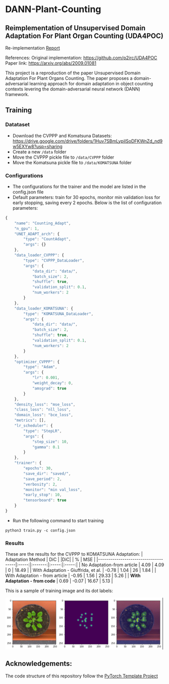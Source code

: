 # DANN-Plant-Counting

## Reimplementation of Unsupervised Domain Adaptation For Plant Organ Counting (UDA4POC)

Re-implementation [Report](assets/Final_report_CVDL.pdf)

References:
Original implementation: https://github.com/p2irc/UDA4POC
Paper link: https://arxiv.org/abs/2009.01081

This project is a reproduction of the paper Unsupervised Domain Adaptation For Plant Organs Counting. The paper proposes a domain-adversarial learning approach for domain adaptation in object counting contexts levering the domain-adversarial neural network (DANN) framework.

## Training

### Datataset

- Download the CVPPP and Komatsuna Datasets:
  https://drive.google.com/drive/folders/1Huv7SBmLypiISoDFKWnZd_nd9w5EXYw8?usp=sharing
- Create a new `/data` folder
- Move the CVPPP pickle file to `/data/CVPPP` folder
- Move the Komatsuna pickle file to `/data/KOMATSUNA` folder

### Configurations

- The configurations for the trainer and the model are listed in the config.json file
- Default parameters: train for 30 epochs, monitor min validation loss for early stopping, saving every 2 epochs. Below is the list of configuration parameters:

```javascript
{
    "name": "Counting_Adapt",
    "n_gpu": 1,
    "UNET_ADAPT_arch": {
        "type": "CountAdapt",
        "args": {}
    },
    "data_loader_CVPPP": {
        "type": "CVPPP_DataLoader",
        "args": {
            "data_dir": "data/",
            "batch_size": 2,
            "shuffle": true,
            "validation_split": 0.1,
            "num_workers": 2
        }
    },
    "data_loader_KOMATSUNA": {
        "type": "KOMATSUNA_DataLoader",
        "args": {
            "data_dir": "data/",
            "batch_size": 2,
            "shuffle": true,
            "validation_split": 0.1,
            "num_workers": 2
        }
    },
    "optimizer_CVPPP": {
        "type": "Adam",
        "args": {
            "lr": 0.001,
            "weight_decay": 0,
            "amsgrad": true
        }
    },
    "density_loss": "mse_loss",
    "class_loss": "nll_loss",
    "domain_loss": "bce_loss",
    "metrics": [],
    "lr_scheduler": {
        "type": "StepLR",
        "args": {
            "step_size": 10,
            "gamma": 0.1
        }
    },
    "trainer": {
        "epochs": 30,
        "save_dir": "saved/",
        "save_period": 2,
        "verbosity": 2,
        "monitor": "min val_loss",
        "early_stop": 10,
        "tensorboard": true
    }
}
```

- Run the following command to start training

```
python3 train.py -c config.json
```

### Results

These are the results for the CVPPP to KOMATSUNA Adaptation:
| Adaptation Method | DiC | \|DiC\| | % | MSE |
|-------------------------------------|:-----:|:-------:|:-----:|:-----:|
| No Adaptation-from article | 4.09 | 4.09 | 0 | 18.49 |
| With Adaptation - Giuffrida, et al. | -0.78 | 1.04 | 26 | 1.84 |
| With Adaptation - from article | -0.95 | 1.56 | 29.33 | 5.26 |
| **With Adaptation - from code** | 0.69 | -0.07 | 16.67 | 5.13 |

This is a sample of training image and its dot labels:

<img src="assets/cvppp_label.png" alt="drawing" width="500">

## Acknowledgements:

The code structure of this repository follow the [PyTorch Template Project](https://github.com/victoresque/pytorch-template)
